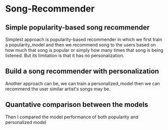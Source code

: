 # Song-Recommender
## Simple popularity-based  song recommender

Simplest approach is popularity-based recommender in which we first train a popularity_model and then we recommend song to the users based on how much that song is popular or simply how many times that song is being listened. But its limitation is that it has no personalization.

## Build a song recommender with personalization

Another approach can be, we can train a personalized_model then we can recommend the user similar artist's songs may be.

## Quantative comparison between the models

Then I compared the model performance of both popularity and personalized model
